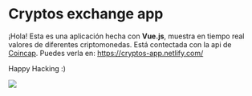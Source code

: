 # Cryptos exchange app
¡Hola! Esta es una aplicación hecha con **Vue.js**, muestra en tiempo real valores de diferentes criptomonedas. Está contectada con la api de [Coincap](https://docs.coincap.io/?version=latest "Coincap").
Puedes verla en: https://cryptos-app.netlify.com/

Happy Hacking :)

![](https://i.imgur.com/1CSxOVQ.png)
